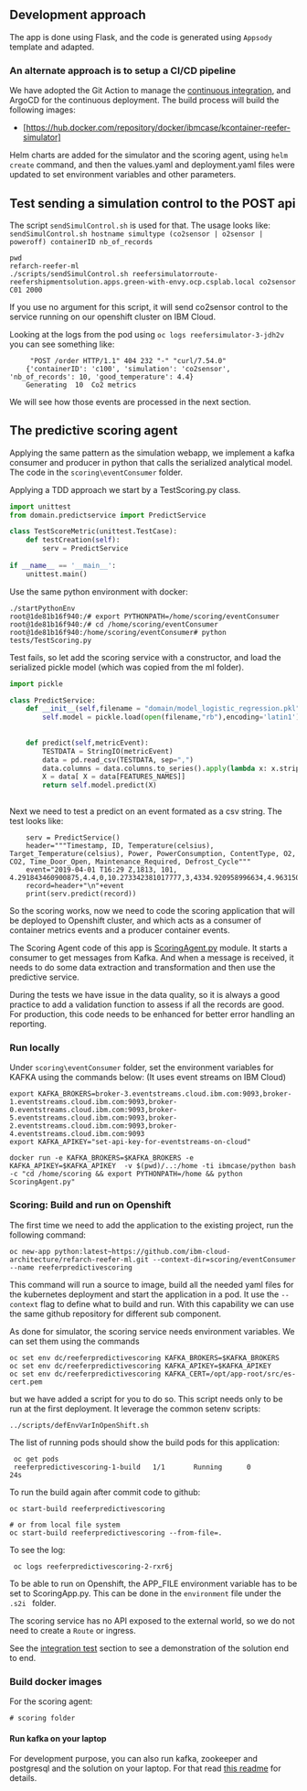 


## Development approach

The app is done using Flask, and the code is generated using `Appsody` template and adapted.



### An alternate approach is to setup a CI/CD pipeline

We have adopted the Git Action to manage the [continuous integration](https://github.com/ibm-cloud-architecture/refarch-kc-gitops/blob/master/KContainer-CI-Strategy.md), and ArgoCD for the continuous deployment. The build process will build the following images:

* [https://hub.docker.com/repository/docker/ibmcase/kcontainer-reefer-simulator]

Helm charts are added for the simulator and the scoring agent, using `helm create` command, and then the values.yaml and deployment.yaml files were updated to set environment variables and other parameters.

## Test sending a simulation control to the POST api

The script `sendSimulControl.sh` is used for that. The usage looks like:  `sendSimulControl.sh hostname simultype (co2sensor | o2sensor | poweroff) containerID nb_of_records`

```
pwd
refarch-reefer-ml
./scripts/sendSimulControl.sh reefersimulatorroute-reefershipmentsolution.apps.green-with-envy.ocp.csplab.local co2sensor C01 2000
```

If you use no argument for this script, it will send co2sensor control to the service running on our openshift cluster on IBM Cloud.

Looking at the logs from the pod using `oc logs reefersimulator-3-jdh2v` you can see something like:

```
     "POST /order HTTP/1.1" 404 232 "-" "curl/7.54.0"
    {'containerID': 'c100', 'simulation': 'co2sensor', 'nb_of_records': 10, 'good_temperature': 4.4}
    Generating  10  Co2 metrics
```

We will see how those events are processed in the next section.



## The predictive scoring agent

Applying the same pattern as the simulation webapp, we implement a kafka consumer and producer in python that calls the serialized analytical model. The code in the `scoring\eventConsumer` folder.

Applying a TDD approach we start by a TestScoring.py class.

```python
import unittest
from domain.predictservice import PredictService

class TestScoreMetric(unittest.TestCase):
    def testCreation(self):
        serv = PredictService
        
if __name__ == '__main__':
    unittest.main()
```

Use the same python environment with docker:

```
./startPythonEnv
root@1de81b16f940:/# export PYTHONPATH=/home/scoring/eventConsumer
root@1de81b16f940:/# cd /home/scoring/eventConsumer
root@1de81b16f940:/home/scoring/eventConsumer# python tests/TestScoring.py 
```

Test fails, so let add the scoring service with a constructor, and load the serialized pickle model (which was copied from the ml folder).

```python
import pickle

class PredictService:
    def __init__(self,filename = "domain/model_logistic_regression.pkl"):
        self.model = pickle.load(open(filename,"rb"),encoding='latin1')
    
    
    def predict(self,metricEvent):
        TESTDATA = StringIO(metricEvent)
        data = pd.read_csv(TESTDATA, sep=",")
        data.columns = data.columns.to_series().apply(lambda x: x.strip())
        X = data[ X = data[FEATURES_NAMES]]
        return self.model.predict(X)
    
```

Next we need to test a predict on an event formated as a csv string. The test looks like:

```
    serv = PredictService()
    header="""Timestamp, ID, Temperature(celsius), Target_Temperature(celsius), Power, PowerConsumption, ContentType, O2, CO2, Time_Door_Open, Maintenance_Required, Defrost_Cycle"""
    event="2019-04-01 T16:29 Z,1813, 101, 4.291843460900875,4.4,0,10.273342381017777,3,4334.920958996634,4.9631508046318755,1,0,6"""
    record=header+"\n"+event
    print(serv.predict(record))
```

So the scoring works, now we need to code the scoring application that will be deployed to Openshift cluster, and which acts as a consumer of container metrics events and a producer container events. 

The Scoring Agent code of this app is [ScoringAgent.py](https://github.com/ibm-cloud-architecture/refarch-reefer-ml/blob/master/scoring/ScoringAgent.py) module. It starts a consumer to get messages from Kafka. And when a message is received, it needs to do some data extraction and transformation and then use the predictive service.

During the tests we have issue in the data quality, so it is always a good practice to add a validation function to assess if all the records are good. For production, this code needs to be enhanced for better error handling an reporting.

### Run locally

Under `scoring\eventConsumer` folder, set the environment variables for KAFKA using the commands below: (It uses event streams on IBM Cloud)

```
export KAFKA_BROKERS=broker-3.eventstreams.cloud.ibm.com:9093,broker-1.eventstreams.cloud.ibm.com:9093,broker-0.eventstreams.cloud.ibm.com:9093,broker-5.eventstreams.cloud.ibm.com:9093,broker-2.eventstreams.cloud.ibm.com:9093,broker-4.eventstreams.cloud.ibm.com:9093
export KAFKA_APIKEY="set-api-key-for-eventstreams-on-cloud"

docker run -e KAFKA_BROKERS=$KAFKA_BROKERS -e KAFKA_APIKEY=$KAFKA_APIKEY  -v $(pwd)/..:/home -ti ibmcase/python bash -c "cd /home/scoring && export PYTHONPATH=/home && python ScoringAgent.py"
```

### Scoring: Build and run on Openshift

The first time we need to add the application to the existing project, run the following command:

```
oc new-app python:latest~https://github.com/ibm-cloud-architecture/refarch-reefer-ml.git --context-dir=scoring/eventConsumer --name reeferpredictivescoring
```

This command will run a source to image, build all the needed yaml files for the kubernetes deployment and start the application in a pod. It use the `--context` flag to define what to build and run. With this capability we can use the same github repository for different sub component.

As done for simulator, the scoring service needs environment variables. We can set them using the commands

```
oc set env dc/reeferpredictivescoring KAFKA_BROKERS=$KAFKA_BROKERS
oc set env dc/reeferpredictivescoring KAFKA_APIKEY=$KAFKA_APIKEY
oc set env dc/reeferpredictivescoring KAFKA_CERT=/opt/app-root/src/es-cert.pem
```

but we have added a script for you to do so. This script needs only to be run at the first deployment. It leverage the common setenv scripts:

```
../scripts/defEnvVarInOpenShift.sh 
```

The list of running pods should show the build pods for this application:

```
 oc get pods
 reeferpredictivescoring-1-build   1/1       Running      0          24s
```

To run the build again after commit code to github:

```
oc start-build reeferpredictivescoring 

# or from local file system
oc start-build reeferpredictivescoring --from-file=.
```

To see the log:

```
 oc logs reeferpredictivescoring-2-rxr6j
```

To be able to run on Openshift, the APP_FILE environment variable has to be set to ScoringApp.py. This can be done in the `environment` file under the `.s2i ` folder.

The scoring service has no API exposed to the external world, so we do not need to create a `Route` or ingress.

See the [integration test](#integration-tests) section to see a demonstration of the solution end to end.


### Build docker images



For the scoring agent:

```
# scoring folder

```

#### Run kafka on your laptop

For development purpose, you can also run kafka, zookeeper and postgresql and the solution on your laptop. For that read [this readme](https://github.com/ibm-cloud-architecture/refarch-reefer-ml/blob/master/docker/README.md) for details.